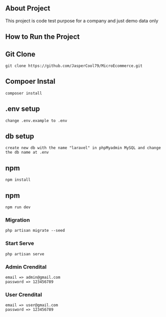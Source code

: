 ## About Project

This project is code test purpose for a company and just demo data only

## How to Run the Project

## Git Clone
```
git clone https://github.com/JasperCool79/MicroEcommerce.git
```
## Compoer Instal
```
composer install
```

## .env setup
```
change .env.example to .env
```
## db setup
```
create new db with the name "laravel" in phpMyadmin MySQL and change the db name at .env
```
## npm 
```
npm install
```
## npm 
```
npm run dev
```
### Migration
```
php artisan migrate --seed
```
### Start Serve
```
php artisan serve
```
### Admin Crendital
```
email => admin@gmail.com
password => 123456789
```
### User Crendital
```
email => user@gmail.com
password => 123456789
```
